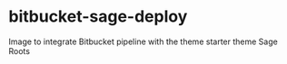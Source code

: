 # bitbucket-sage-deploy
Image to integrate Bitbucket pipeline with the theme starter theme Sage Roots
